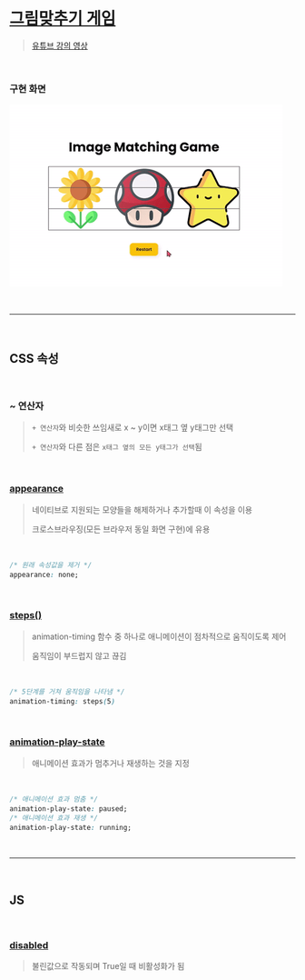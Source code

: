 # [그림맞추기 게임](https://www.notion.so/Image-Matching-Game-2a61f8e48fbe483796ad1745729facb9)

> [유튜브 강의 영상](https://www.youtube.com/watch?v=aE4b9-dWKR0&list=LL&index=8&t=575s)
>

<br>

### **구현 화면**
![슬라이드](./day14.gif)

<br>
<hr>
<br>

## CSS 속성

<br>

### **~ 연산자**

> `+ 연산자`와 비슷한 쓰임새로 x ~ y이면 x태그 옆 y태그만 선택 
>
> `+ 연산자`와 다른 점은 `x태그 옆의 모든 y태그가 선택`됨
>

<br>

### [**appearance**](https://developer.mozilla.org/en-US/docs/Web/CSS/appearance)

> 네이티브로 지원되는 모양들을 해제하거나 추가할때 이 속성을 이용
>
> 크로스브라우징(모든 브라우저 동일 화면 구현)에 유용
>

<br>

```css
/* 원래 속성값을 제거 */
appearance: none;
```

<br>

### [**steps()**](https://developer.mozilla.org/en-US/docs/Web/CSS/animation-timing-function)

> animation-timing 함수 중 하나로 애니메이션이 점차적으로 움직이도록 제어
>
> 움직임이 부드럽지 않고 끊김
>

<br>

```css
/* 5단계를 거쳐 움직임을 나타냄 */
animation-timing: steps(5)
```

<br>

### [**animation-play-state**](https://developer.mozilla.org/en-US/docs/Web/CSS/animation-play-state)

> 애니메이션 효과가 멈추거나 재생하는 것을 지정
>

<br>

```css
/* 애니메이션 효과 멈춤 */
animation-play-state: paused;
/* 애니메이션 효과 재생 */
animation-play-state: running;
```

<br>
<hr>
<br>

## JS

<br>

### [**disabled**](https://hianna.tistory.com/477)

> 불린값으로 작동되며 True일 때 비활성화가 됨
>